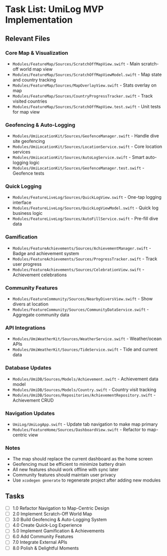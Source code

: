 # Task List: UmiLog MVP Implementation

## Relevant Files

### Core Map & Visualization
- `Modules/FeatureMap/Sources/ScratchOffMapView.swift` - Main scratch-off world map view
- `Modules/FeatureMap/Sources/ScratchOffMapViewModel.swift` - Map state and country tracking
- `Modules/FeatureMap/Sources/MapOverlayView.swift` - Stats overlay on map
- `Modules/FeatureMap/Sources/CountryProgressTracker.swift` - Track visited countries
- `Modules/FeatureMap/Sources/ScratchOffMapView.test.swift` - Unit tests for map view

### Geofencing & Auto-Logging
- `Modules/UmiLocationKit/Sources/GeofenceManager.swift` - Handle dive site geofencing
- `Modules/UmiLocationKit/Sources/LocationService.swift` - Core location services
- `Modules/UmiLocationKit/Sources/AutoLogService.swift` - Smart auto-logging logic
- `Modules/UmiLocationKit/Sources/GeofenceManager.test.swift` - Geofence tests

### Quick Logging
- `Modules/FeatureLiveLog/Sources/QuickLogView.swift` - One-tap logging interface
- `Modules/FeatureLiveLog/Sources/QuickLogViewModel.swift` - Quick log business logic
- `Modules/FeatureLiveLog/Sources/AutoFillService.swift` - Pre-fill dive data

### Gamification
- `Modules/FeatureAchievements/Sources/AchievementManager.swift` - Badge and achievement system
- `Modules/FeatureAchievements/Sources/ProgressTracker.swift` - Track user progress
- `Modules/FeatureAchievements/Sources/CelebrationView.swift` - Achievement celebrations

### Community Features
- `Modules/FeatureCommunity/Sources/NearbyDiversView.swift` - Show divers at location
- `Modules/FeatureCommunity/Sources/CommunityDataService.swift` - Aggregate community data

### API Integrations
- `Modules/UmiWeatherKit/Sources/WeatherService.swift` - Weather/ocean APIs
- `Modules/UmiWeatherKit/Sources/TideService.swift` - Tide and current data

### Database Updates
- `Modules/UmiDB/Sources/Models/Achievement.swift` - Achievement data model
- `Modules/UmiDB/Sources/Models/Country.swift` - Country visit tracking
- `Modules/UmiDB/Sources/Repositories/AchievementRepository.swift` - Achievement CRUD

### Navigation Updates
- `UmiLog/UmiLogApp.swift` - Update tab navigation to make map primary
- `Modules/FeatureHome/Sources/DashboardView.swift` - Refactor to map-centric view

### Notes

- The map should replace the current dashboard as the home screen
- Geofencing must be efficient to minimize battery drain
- All new features should work offline with sync later
- Community features should maintain user privacy
- Use `xcodegen generate` to regenerate project after adding new modules

## Tasks

- [ ] 1.0 Refactor Navigation to Map-Centric Design
- [ ] 2.0 Implement Scratch-Off World Map
- [ ] 3.0 Build Geofencing & Auto-Logging System  
- [ ] 4.0 Create Quick-Log Experience
- [ ] 5.0 Implement Gamification & Achievements
- [ ] 6.0 Add Community Features
- [ ] 7.0 Integrate External APIs
- [ ] 8.0 Polish & Delightful Moments